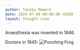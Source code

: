 ```yaml
---
author: Tanaka Mawere
date: 2024-07-08 00:00:00 +0200
layout: thought-view
---
```


Anaesthesia was invented in 1846.

Doctors in 1845: ![Punching Frog](https://ih0.redbubble.net/image.2345404359.8954/raf,360x360,075,t,fafafa:ca443f4786.jpg)
